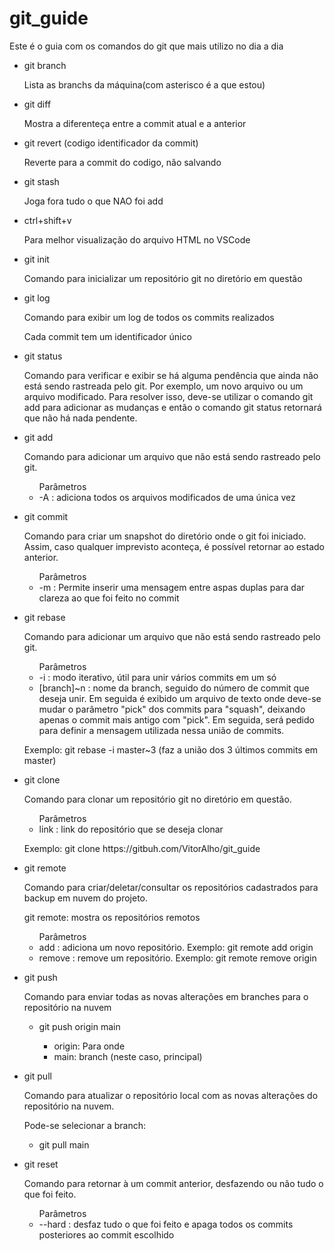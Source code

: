 <html>
  <head><h1><strong>git_guide</strong></h1></head>
  <body>
    <div>
      <p>Este é o guia com os comandos do git que mais utilizo no dia a dia</p>
      <ul>
    </div>
    <div>
      <ul>
        <li>
          <p>git branch</p>
          <p>Lista as branchs da máquina(com asterisco é a que estou)</p>
        <li>
          <p>git diff</p>
          <p>Mostra a diferenteça entre a commit atual e a anterior</p>
        </li>
          <li>
            <p>git revert (codigo identificador da commit)</p>
            <p>Reverte para a commit do codigo, não salvando
        </li>
        <li>
          <p>git stash</p>
          <p>Joga fora tudo o que NAO foi add</p>
    </div>
    <div>
      <ul>
        <li>
          <p>ctrl+shift+v</p>
          <p>Para melhor visualização do arquivo HTML no VSCode</p>
        </li>
      </ul>
    </div>
    <div>
      <ul>
        <li>
          <p>git init</p>
          <p>Comando para inicializar um repositório git no diretório em questão</p>
        </li>
        <li>
          <p>git log</p>
          <p>Comando para exibir um log de todos os commits realizados</p>
          <p>Cada commit tem um identificador único</p>
        </li>
        <li>
          <p>git status</p>
          <p>Comando para verificar e exibir se há alguma pendência que ainda não está sendo rastreada pelo git. Por exemplo, um novo arquivo ou um arquivo modificado. 
          Para resolver isso, deve-se utilizar o comando git add para adicionar as mudanças e então o comando git status retornará que não há nada pendente.</p>
        </li>
        <li>
          <p>git add</p>
          <p>Comando para adicionar um arquivo que não está sendo rastreado pelo git.</p>
          <ul>Parâmetros<li>-A : adiciona todos os arquivos modificados de uma única vez</li></ul>
        </li>
        <li>
          <p>git commit</p>
          <p>Comando para criar um snapshot do diretório onde o git foi iniciado. Assim, caso qualquer imprevisto aconteça, é possível retornar ao estado anterior.</p>
          <ul>Parâmetros<li>-m : Permite inserir uma mensagem entre aspas duplas para dar clareza ao que foi feito no commit</li></ul>
        </li>
        <li>
          <p>git rebase</p>
          <p>Comando para adicionar um arquivo que não está sendo rastreado pelo git.</p>
          <ul>Parâmetros
            <li>-i : modo iterativo, útil para unir vários commits em um só</li>
            <li>[branch]~n : nome da branch, seguido do número de commit que deseja unir. Em seguida é exibido um arquivo de texto onde deve-se mudar o parâmetro "pick" dos commits para "squash", deixando apenas o commit mais antigo com "pick". Em seguida, será pedido para definir a mensagem utilizada nessa união de commits.</li>
          </ul>
          <p>Exemplo: git rebase -i master~3 (faz a união dos 3 últimos commits em master)</p>
        </li>
        <li>
          <p>git clone</p>
          <p>Comando para clonar um repositório git no diretório em questão.</p>
          <ul>Parâmetros
            <li>link : link do repositório que se deseja clonar</li>            
          </ul>
          <p>Exemplo: git clone https://gitbuh.com/VitorAlho/git_guide</p>
        </li>
        <li>
          <p>git remote</p>
          <p>Comando para criar/deletar/consultar os repositórios cadastrados para backup em nuvem do projeto.</p>
          <p>git remote: mostra os repositórios remotos</p>
          <ul>Parâmetros
            <li>add : adiciona um novo repositório. Exemplo: git remote add origin</li>  
            <li>remove : remove um repositório. Exemplo: git remote remove origin</li>
          </ul>
        </li>
        <li>
          <p>git push</p>
          <p>Comando para enviar todas as novas alterações em branches para o repositório na nuvem</p>
            <ul>
              <li>git push origin main</li>
                <ul><li>origin: Para onde</li>
                <li>main: branch (neste caso, principal)</li>
            </ul>
            </ul>
        </li>
        <li>
          <p>git pull</p>
          <p>Comando para atualizar o repositório local com as novas alterações do repositório na nuvem.</p>
          <p>Pode-se selecionar a branch:</p>
            <ul><li>
            git pull main
            </li>
            </ul>
        </li>
        <li>
          <p>git reset</p>
          <p>Comando para retornar à um commit anterior, desfazendo ou não tudo o que foi feito.</p>
          <ul>Parâmetros
            <li>--hard : desfaz tudo o que foi feito e apaga todos os commits posteriores ao commit escolhido</li>             
          </ul>
        </li>
      </ul>
    </div>
  </body>
</html>
